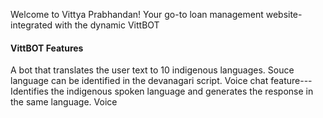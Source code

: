 Welcome to Vittya Prabhandan! Your go-to loan management website- integrated with the dynamic VittBOT
####  VittBOT Features  #####
A bot that translates the user text to 10 indigenous languages.
Souce language can be identified in the devanagari script.
Voice chat feature--- Identifies the indigenous spoken language and generates the response in the same language.
Voice
